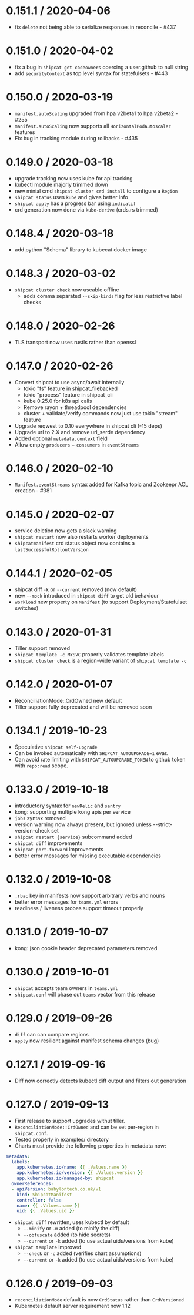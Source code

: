 0.151.1 / 2020-04-06
====================
  * fix `delete` not being able to serialize responses in reconcile - #437

0.151.0 / 2020-04-02
====================
  * fix a bug in `shipcat get codeowners` coercing a user.github to null string
  * add `securityContext` as top level syntax for statefulsets - #443

0.150.0 / 2020-03-19
====================
  * `manifest.autoScaling` upgraded from hpa v2beta1 to hpa v2beta2 - #255
  * `manifest.autoScaling` now supports all `HorizontalPodAutoscaler` features
  * Fix bug in tracking module during rollbacks - #435

0.149.0 / 2020-03-18
====================
  * upgrade tracking now uses kube for api tracking
  * kubectl module majorly trimmed down
  * new minial cmd `shipcat cluster crd install` to configure a `Region`
  * `shipcat status` uses `kube` and gives better info
  * `shipcat apply` has a progress bar using `indicatif`
  * crd generation now done via `kube-derive` (crds.rs trimmed)

0.148.4 / 2020-03-18
====================
  * add python "Schema" library to kubecat docker image

0.148.3 / 2020-03-02
====================
  * `shipcat cluster check` now useable offline
    - adds comma separated `--skip-kinds` flag for less restrictive label checks

0.148.0 / 2020-02-26
====================
  * TLS transport now uses rustls rather than openssl

0.147.0 / 2020-02-26
====================
  * Convert shipcat to use async/await internally
    - tokio "fs" feature in shipcat_filebacked
    - tokio "process" feature in shipcat_cli
    - kube 0.25.0 for k8s api calls
    * Remove rayon + threadpool dependencies
    - cluster + validate/verify commands now just use tokio "stream" feature
  * Upgrade reqwest to 0.10 everywhere in shipcat cli (-15 deps)
  * Upgrade url to 2.X and remove url_serde dependency
  * Added optional `metadata.context` field
  * Allow empty `producers` +  `consumers` in `eventStreams`

0.146.0 / 2020-02-10
====================
  * `Manifest.eventStreams` syntax added for Kafka topic and Zookeepr ACL creation - #381

0.145.0 / 2020-02-07
====================
  * service deletion now gets a slack warning
  * `shipcat restart` now also restarts worker deployments
  * `shipcatmanifest` crd status object now contains a `lastSuccessfulRolloutVersion`

0.144.1 / 2020-02-05
====================
  * shipcat diff `-k` or `--current` removed (now default)
  * new `--mock` introduced in `shipcat diff` to get old behaviour
  * `workload` new property on `Manifest` (to support Deployment/Statefulset switches)

0.143.0 / 2020-01-31
====================
  * Tiller support removed
  * `shipcat template -c MYSVC` properly validates template labels
  * `shipcat cluster check` is a region-wide variant of `shipcat template -c`

0.142.0 / 2020-01-07
====================
  * ReconciliationMode::CrdOwned new default
  * Tiller support fully deprecated and will be removed soon

0.134.1 / 2019-10-23
====================
  * Speculative `shipcat self-upgrade`
  * Can be invoked automatically with `SHIPCAT_AUTOUPGRADE=1` evar.
  * Can avoid rate limiting with `SHIPCAT_AUTOUPGRADE_TOKEN` to github token with `repo:read` scope.

0.133.0 / 2019-10-18
====================
  * introductory syntax for `newRelic` and `sentry`
  * kong: supporting multiple kong apis per service
  * `jobs` syntax removed
  * version warning now always present, but ignored unless --strict-version-check set
  * `shipcat restart {service}` subcommand added
  * `shipcat diff` improvements
  * `shipcat port-forward` improvements
  * better error messages for missing executable dependencies

0.132.0 / 2019-10-08
====================
  * `.rbac` key in manifests now support arbitrary verbs and nouns
  * better error messages for `teams.yml` errors
  * readiness / liveness probes support timeout properly

0.131.0 / 2019-10-07
====================
  * kong: json cookie header deprecated parameters removed

0.130.0 / 2019-10-01
====================
  * `shipcat` accepts team owners in `teams.yml`
  * `shipcat.conf` will phase out `teams` vector from this release

0.129.0 / 2019-09-26
====================
  * `diff` can can compare regions
  * `apply` now resilient against manifest schema changes (bug)

0.127.1 / 2019-09-16
====================
  * Diff now correctly detects kubectl diff output and filters out generation

0.127.0 / 2019-09-13
====================
  * First release to support upgrades withut tiller.
  * `ReconciliationMode::CrdOwned` and can be set per-region in `shipcat.conf`.
  * Tested properly in examples/ directory
  * Charts must provide the following properties in metadata now:

```yaml
metadata:
  labels:
    app.kubernetes.io/name: {{ .Values.name }}
    app.kubernetes.io/version: {{ .Values.version }}
    app.kubernetes.io/managed-by: shipcat
  ownerReferences:
  - apiVersion: babylontech.co.uk/v1
    kind: ShipcatManifest
    controller: false
    name: {{ .Values.name }}
    uid: {{ .Values.uid }}
```

 * `shipcat diff` rewritten, uses kubectl by default
   - `--minify` or `-m` added (to minify the diff)
   - `--obfuscate` added (to hide secrets)
   - `--current` or `-k` added (to use actual uids/versions from kube)
 * `shipcat template` improved
   - `--check` or `-c` added (verifies chart assumptions)
   - `--current` or `-k` added (to use actual uids/versions from kube)

0.126.0 / 2019-09-03
====================
  * `reconciliationMode` default is now `CrdStatus` rather than `CrdVersioned`
  * Kubernetes default server requirement now 1.12
